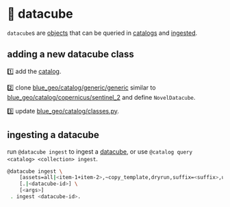 # 🧊 datacube

`datacube`s are [objects](https://kamangir-public.s3.ca-central-1.amazonaws.com/giza-v1/giza.pdf) that can be queried in [catalogs](../catalog) and [ingested](#ingesting-a-datacube).

## adding a new datacube class

1️⃣ add the [catalog](../catalog/README.md#adding-a-new-catalog).

2️⃣ clone [blue_geo/catalog/generic/generic](../catalog/generic/generic/) similar to [blue_geo/catalog/copernicus/sentinel_2](../catalog/copernicus/sentinel_2/) and define `NovelDatacube`.

3️⃣ update [blue_geo/catalog/classes.py](../catalog/classes.py).

## ingesting a datacube

run `@datacube ingest` to ingest a [datacube](../datacube/), or use `@catalog query <catalog> <collection> ingest`. 

```bash
@datacube ingest \
    [assets=all|<item-1+item-2>,~copy_template,dryrun,suffix=<suffix>,upload] \
    [.|<datacube-id>] \
    [<args>]
 . ingest <datacube-id>.
 ```